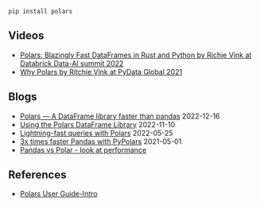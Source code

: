 ```
pip install polars
```

## Videos
- [Polars: Blazingly Fast DataFrames in Rust and Python by Richie Vink at Databrick Data-AI summit 2022](https://youtu.be/kVy3-gMdViM)
- [Why Polars by Ritchie Vink at PyData Global 2021](https://youtu.be/iwGIuGk5nCE)  

## Blogs
- [Polars — A DataFrame library faster than pandas](https://medium.com/@pyzone.dev/polars-a-dataframe-library-faster-than-pandas-c1267315af0e) 2022-12-16
- [Using the Polars DataFrame Library](https://www.codemag.com/Article/2212051/Using-the-Polars-DataFrame-Library) 2022-11-10
- [Lightning-fast queries with Polars](https://www.orchest.io/blog/the-great-python-dataframe-showdown-part-3-lightning-fast-queries-with-polars) 2022-05-25
- [3x times faster Pandas with PyPolars](https://towardsdatascience.com/3x-times-faster-pandas-with-pypolars-7550e605805e) 2021-05-01
- [Pandas vs Polar - look at performance](https://studioterabyte.nl/en/blog/polars-vs-pandas)

## References
- [Polars User Guide-Intro](https://pola-rs.github.io/polars-book/user-guide/notebooks/introduction_polars-py.html)

